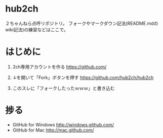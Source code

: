 hub2ch
======
２ちゃんねら点呼リポジトリ。
フォークやマークダウン記法(README.mdのwiki記法)の練習などはここで。


はじめに
======
1. 2ch専用アカウントを作る
https://github.com/

2. ↓を開いて「Fork」ボタンを押す
https://github.com/hub2ch/hub2ch

3. このスレに「フォークしたったｗｗｗ」と書き込む


捗る
======
* GitHub for Windows
http://windows.github.com/
* GitHub for Mac
http://mac.github.com/